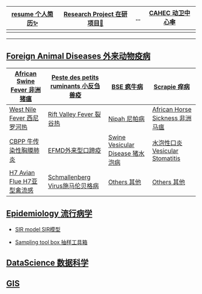                        
| [resume 个人简历✨](https://jimrpy.github.io/resume/) |  [Research Project 在研项目🔬](https://trello.com/b/dRNWRtqn/任务进度表)  | ... | [CAHEC 动卫中心🕸](http://www.cahec.cn) |
|:-:|---|---|:-:|
| | | | |

---

## [Foreign Animal Diseases 外来动物疫病]()

 | [African Swine Fever 非洲猪瘟]()  | [Peste des petits ruminants 小反刍兽疫]() | [BSE 疯牛病]() | [Scrapie 痒病]()  |
 |---|---|---|---|
 | [ West Nile Fever 西尼罗河热]() | [Rift Valley Fever 裂谷热]() | [Nipah 尼帕病]() | [African Horse Sickness 非洲马瘟]() |
 | [CBPP 牛传染性胸膜肺炎]() | [EFMD外来型口蹄疫]() | [Swine Vesicular Disease 猪水泡病]() | [水泡性口炎 Vesicular Stomatitis]() |
 | [ H7 Avian Flue H7亚型禽流感]()  | [Schmallenberg Virus施马伦贝格病]() | [Others 其他]()  | [Others 其他]() |


## [Epidemiology 流行病学]()

  - [SIR model SIR模型]()
  
  - [Sampling tool box 抽样工具箱]()

## [DataScience 数据科学](https://jimrpy.github.io/R)

## [GIS]()
